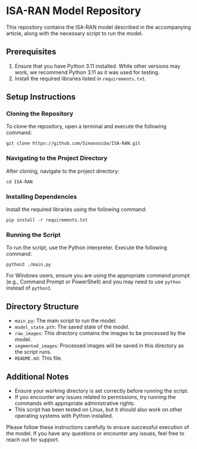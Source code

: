 
# ISA-RAN Model Repository

This repository contains the ISA-RAN model described in the accompanying article, along with the necessary script to run the model.

## Prerequisites

1. Ensure that you have Python 3.11 installed. While other versions may work, we recommend Python 3.11 as it was used for testing.
2. Install the required libraries listed in `requirements.txt`.

## Setup Instructions

### Cloning the Repository

To clone the repository, open a terminal and execute the following command:
```
git clone https://github.com/Sinoosoida/ISA-RAN.git
```

### Navigating to the Project Directory

After cloning, navigate to the project directory:
```
cd ISA-RAN
```

### Installing Dependencies

Install the required libraries using the following command:
```
pip install -r requirements.txt
```

### Running the Script

To run the script, use the Python interpreter. Execute the following command:
```
python3 ./main.py
```
For Windows users, ensure you are using the appropriate command prompt (e.g., Command Prompt or PowerShell) and you may need to use `python` instead of `python3`.

## Directory Structure

- `main.py`: The main script to run the model.
- `model_state.pth`: The saved state of the model.
- `raw_images`: This directory contains the images to be processed by the model.
- `segmented_images`: Processed images will be saved in this directory as the script runs.
- `README.md`: This file.

## Additional Notes

- Ensure your working directory is set correctly before running the script.
- If you encounter any issues related to permissions, try running the commands with appropriate administrative rights.
- This script has been tested on Linux, but it should also work on other operating systems with Python installed.

Please follow these instructions carefully to ensure successful execution of the model. If you have any questions or encounter any issues, feel free to reach out for support.
